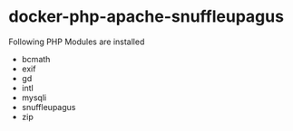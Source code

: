 # docker-php-apache-snuffleupagus

Following PHP Modules are installed

- bcmath
- exif
- gd
- intl
- mysqli
- snuffleupagus
- zip
